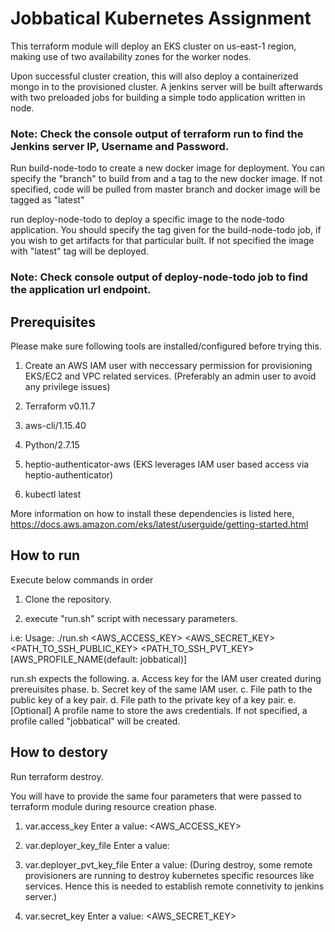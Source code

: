 # Jobbatical Kubernetes Assignment
This terraform module will deploy an EKS cluster on us-east-1 region, making use of two availability zones for the worker nodes.

Upon successful cluster creation, this will also deploy a containerized mongo in to the provisioned cluster. A jenkins server will be built afterwards with two preloaded jobs for building a simple todo application written in node. 

### Note: Check the console output of terraform run to find the Jenkins server IP, Username and Password.

Run 	build-node-todo to create a new docker image for deployment. You can specify the "branch" to build from and a tag to the new docker image. If not specified, code will be pulled from master branch and docker image will be tagged as "latest"

run deploy-node-todo to deploy a specific image to the node-todo application. You should specify the tag given for the build-node-todo job, if you wish to get artifacts for that particular built. If not specified the image with "latest" tag will be deployed.

### Note: Check console output of deploy-node-todo job to find the application url endpoint.


## Prerequisites
Please make sure following tools are installed/configured before trying this.

1. Create an AWS IAM user with neccessary permission for provisioning EKS/EC2 and VPC related services. (Preferably an admin user to avoid any privilege issues)

2. Terraform v0.11.7

3. aws-cli/1.15.40 

4. Python/2.7.15

5. heptio-authenticator-aws (EKS leverages IAM user based access via heptio-authenticator)

6. kubectl latest

More information on how to install these dependencies is listed here, https://docs.aws.amazon.com/eks/latest/userguide/getting-started.html

## How to run
Execute below commands in order

1. Clone the repository.

2. execute "run.sh" script with necessary parameters.

i.e:
Usage: ./run.sh <AWS_ACCESS_KEY> <AWS_SECRET_KEY>  <PATH_TO_SSH_PUBLIC_KEY> <PATH_TO_SSH_PVT_KEY> [AWS_PROFILE_NAME(default: jobbatical)]

run.sh expects the following.
a. Access key for the IAM user created during prereuisites phase.
b. Secret key of the same IAM user.
c. File path to the public key of a key pair.
d. File path to the private key of a key pair.
e. [Optional] A profile name to store the aws credentials. If not specified, a profile called "jobbatical" will be created.

## How to destory
 
Run terraform destroy.

You will have to provide the same four parameters that were passed to terraform module during resource creation phase.

1. var.access_key
  Enter a value: <AWS_ACCESS_KEY>

2. var.deployer_key_file
  Enter a value: <PATH TO SSH PUBLIC KEY>

3. var.deployer_pvt_key_file
  Enter a value: <PATH TO SSH PVT KEY> (During destroy, some remote provisioners are running to destroy kubernetes specific resources like services. Hence this is needed to establish remote connetivity to jenkins server.)

4. var.secret_key
  Enter a value: <AWS_SECRET_KEY>
